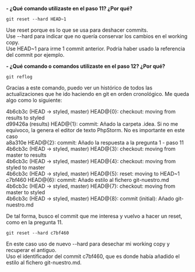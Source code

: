 **- ¿Qué comando utilizaste en el paso 11? ¿Por qué?**

`git reset --hard HEAD~1`

Use reset porque es lo que se usa para deshacer commits. <br>
Use --hard para indicar que no quería conservar los cambios en el working copy. <br>
Use HEAD~1 para irme 1 commit anterior. Podría haber usado la referencia del commit por ejemplo.

**- ¿Qué comando o comandos utilizaste en el paso 12? ¿Por qué?**

`git reflog`

Gracias a este comando, puedo ver un histórico de todos las actualizaciones que he ido haciendo en git en orden cronológico. Me queda algo como lo siguiente: <br>

4b6cb3c (HEAD -> styled, master) HEAD@{0}: checkout: moving from results to styled<br>
d99426a (results) HEAD@{1}: commit: Añado la carpeta .idea. Si no me equivoco, la genera el editor de texto PhpStorm. No es importante en este caso<br>
a8a310e HEAD@{2}: commit: Añado la respuesta a la pregunta 1 - paso 11<br>
4b6cb3c (HEAD -> styled, master) HEAD@{3}: checkout: moving from master to results<br>
4b6cb3c (HEAD -> styled, master) HEAD@{4}: checkout: moving from styled to master<br>
4b6cb3c (HEAD -> styled, master) HEAD@{5}: reset: moving to HEAD~1<br>
c7bf460 HEAD@{6}: commit: Añado estilo al fichero git-nuestro.md<br>
4b6cb3c (HEAD -> styled, master) HEAD@{7}: checkout: moving from master to styled<br>
4b6cb3c (HEAD -> styled, master) HEAD@{8}: commit (initial): Añado git-nuestro.md<br>

De tal forma, busco el commit que me interesa y vuelvo a hacer un reset, como en la pregunta 11.

`git reset --hard c7bf460`

En este caso uso de nuevo --hard para desechar mi working copy y recuperar el antiguo.<br>
Uso el identificador del commit c7bf460, que es donde había añadido el estilo al fichero git-nuestro.md.


